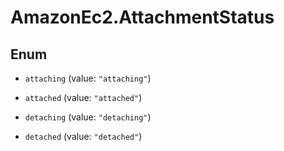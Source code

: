 # AmazonEc2.AttachmentStatus

## Enum


* `attaching` (value: `"attaching"`)

* `attached` (value: `"attached"`)

* `detaching` (value: `"detaching"`)

* `detached` (value: `"detached"`)


